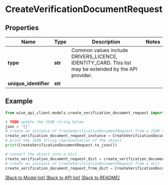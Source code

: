 # CreateVerificationDocumentRequest


## Properties

Name | Type | Description | Notes
------------ | ------------- | ------------- | -------------
**type** | **str** | Common values include  DRIVERS_LICENCE, IDENTITY_CARD. This list may be extended by the API provider. | 
**unique_identifier** | **str** |  | 

## Example

```python
from wise_api_client.models.create_verification_document_request import CreateVerificationDocumentRequest

# TODO update the JSON string below
json = "{}"
# create an instance of CreateVerificationDocumentRequest from a JSON string
create_verification_document_request_instance = CreateVerificationDocumentRequest.from_json(json)
# print the JSON string representation of the object
print(CreateVerificationDocumentRequest.to_json())

# convert the object into a dict
create_verification_document_request_dict = create_verification_document_request_instance.to_dict()
# create an instance of CreateVerificationDocumentRequest from a dict
create_verification_document_request_from_dict = CreateVerificationDocumentRequest.from_dict(create_verification_document_request_dict)
```
[[Back to Model list]](../README.md#documentation-for-models) [[Back to API list]](../README.md#documentation-for-api-endpoints) [[Back to README]](../README.md)


